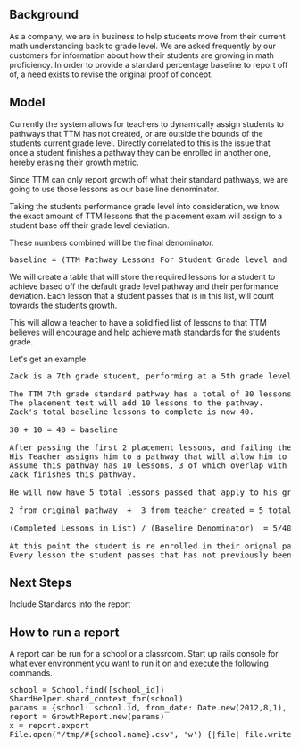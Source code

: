 ## Background

As a company, we are in business to help students move from their current math understanding back to grade level. We are asked frequently by our customers for information about how their students are growing in math proficiency. In order to provide a standard percentage baseline to report off of, a need exists to revise the original proof of concept.

## Model

Currently the system allows for teachers to dynamically assign students to pathways that TTM has not created, or are outside the bounds of the students current grade level. Directly correlated to this is the issue that once a student finishes a pathway they can be enrolled in another one, hereby erasing their growth metric.

Since TTM can only report growth off what their standard pathways, we are going to use those lessons as our base line denominator.

Taking the students performance grade level into consideration, we know the exact amount of TTM lessons that the placement exam will assign to a student base off their grade level deviation.

These numbers combined will be the final denominator.

<pre>
baseline = (TTM Pathway Lessons For Student Grade level and state ) + (TTM Placement Test Lessons For Student Deviation based on the default pathway)
</pre>

We will create a table that will store the required lessons for a student to achieve based off the default grade level pathway and their performance deviation. Each lesson that a student passes that is in this list, will count towards the students growth.

This will allow a teacher to have a solidified list of lessons to that TTM believes will encourage and help achieve math standards for the students grade.

Let's get an example

<pre>
Zack is a 7th grade student, performing at a 5th grade level after he took the placement test.

The TTM 7th grade standard pathway has a total of 30 lessons on it.
The placement test will add 10 lessons to the pathway.
Zack's total baseline lessons to complete is now 40.

30 + 10 = 40 = baseline

After passing the first 2 placement lessons, and failing the next 5.
His Teacher assigns him to a pathway that will allow him to focus on fractions and percents.
Assume this pathway has 10 lessons, 3 of which overlap with the 10 lessons required from the placement test.
Zack finishes this pathway.

He will now have 5 total lessons passed that apply to his growth.

2 from original pathway  +  3 from teacher created = 5 total lessons

(Completed Lessons in List) / (Baseline Denominator)  = 5/40 = 12% growth

At this point the student is re enrolled in their orignal pathway, and continues as planned.
Every lesson the student passes that has not previously been passed will continue to add to their growth total.
</pre>

## Next Steps
Include Standards into the report

## How to run a report
A report can be run for a school or a classroom. Start up rails console for what ever environment you want to run it on and execute the following commands.

<pre>
school = School.find([school_id])
ShardHelper.shard_context_for(school)
params = {school: school.id, from_date: Date.new(2012,8,1), to_date: Date.today }
report = GrowthReport.new(params)
x = report.export
File.open("/tmp/#{school.name}.csv", 'w') {|file| file.write x}
</pre>




